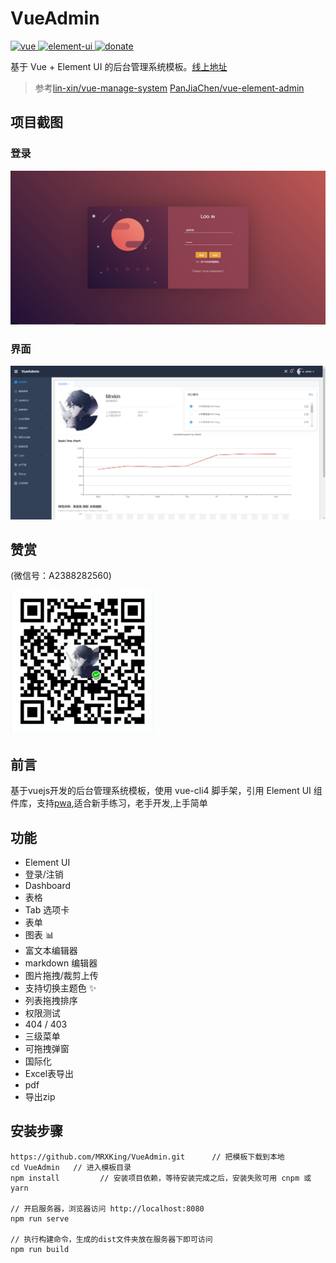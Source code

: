 # VueAdmin

<a href="https://github.com/vuejs/vue">
    <img src="https://img.shields.io/badge/vue-4.1.2-brightgreen.svg" alt="vue">
  </a>
  <a href="https://github.com/ElemeFE/element">
    <img src="https://img.shields.io/badge/element--ui-2.13.0-brightgreen.svg" alt="element-ui">
  </a>
  <a href="https://MRXKing.github.com/donate">
    <img src="https://img.shields.io/badge/%24-donate-ff69b4.svg" alt="donate">
  </a>
  
  基于 Vue + Element UI 的后台管理系统模板。[线上地址](https://lin-xin.gitee.io/example/work/)
  > 参考[lin-xin/vue-manage-system](https://github.com/lin-xin/vue-manage-system)  [PanJiaChen/vue-element-admin](https://github.com/PanJiaChen/vue-element-admin)
  
## 项目截图

### 登录

![Image text](https://github.com/MRXKing/VueAdmin/blob/master/screenshots/login.png)

### 界面

![Image text](https://github.com/MRXKing/VueAdmin/blob/master/screenshots/homepage.png)


## 赞赏

(微信号：A2388282560)

<img src="https://github.com/MRXKing/VueAdmin/blob/master/src/assets/weixin.png" alt="微信扫一扫"  width="230" height="230">

## 前言

基于vuejs开发的后台管理系统模板，使用 vue-cli4 脚手架，引用 Element UI 组件库，支持[pwa](https://developer.mozilla.org/zh-CN/docs/Web/Progressive_web_apps),适合新手练习，老手开发,上手简单

## 功能

-   Element UI
-   登录/注销
-   Dashboard
-   表格
-   Tab 选项卡
-   表单
-   图表 :bar_chart:
-   富文本编辑器
-   markdown 编辑器
-   图片拖拽/裁剪上传
-   支持切换主题色 :sparkles:
-   列表拖拽排序
-   权限测试
-   404 / 403
-   三级菜单
-   可拖拽弹窗
-   国际化
-   Excel表导出
-   pdf
-   导出zip

## 安装步骤

```
https://github.com/MRXKing/VueAdmin.git      // 把模板下载到本地
cd VueAdmin   // 进入模板目录
npm install         // 安装项目依赖，等待安装完成之后，安装失败可用 cnpm 或 yarn

// 开启服务器，浏览器访问 http://localhost:8080
npm run serve

// 执行构建命令，生成的dist文件夹放在服务器下即可访问
npm run build
```
